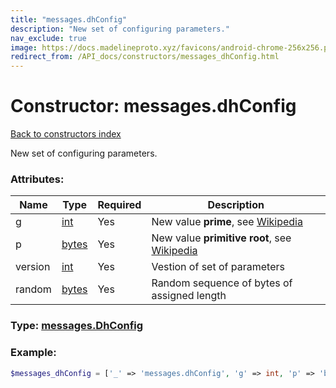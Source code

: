 ```yaml
---
title: "messages.dhConfig"
description: "New set of configuring parameters."
nav_exclude: true
image: https://docs.madelineproto.xyz/favicons/android-chrome-256x256.png
redirect_from: /API_docs/constructors/messages_dhConfig.html
---
```

# Constructor: messages.dhConfig  
[Back to constructors index](/API_docs/constructors/index.html)



New set of configuring parameters.

### Attributes:

| Name     |    Type       | Required | Description |
|----------|---------------|----------|-------------|
|g|[int](/API_docs/types/int.html) | Yes|New value **prime**, see [Wikipedia](https://en.wikipedia.org/wiki/Diffie%E2%80%93Hellman_key_exchange)|
|p|[bytes](/API_docs/types/bytes.html) | Yes|New value **primitive root**, see [Wikipedia](https://en.wikipedia.org/wiki/Diffie%E2%80%93Hellman_key_exchange)|
|version|[int](/API_docs/types/int.html) | Yes|Vestion of set of parameters|
|random|[bytes](/API_docs/types/bytes.html) | Yes|Random sequence of bytes of assigned length|



### Type: [messages.DhConfig](/API_docs/types/messages.DhConfig.html)


### Example:

```php
$messages_dhConfig = ['_' => 'messages.dhConfig', 'g' => int, 'p' => 'bytes', 'version' => int, 'random' => 'bytes'];
```  
